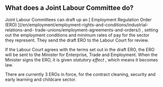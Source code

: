 ##  What does a Joint Labour Committee do?

Joint Labour Committees can draft up an [ Employment Regulation Order (ERO)
](/en/employment/employment-rights-and-conditions/industrial-relations-and-
trade-unions/employment-agreements-and-orders/) , setting out the employment
conditions and minimum rates of pay for the sector they represent. They send
the draft ERO to the Labour Court for review.

If the Labour Court agrees with the terms set out in the draft ERO, the ERO
will be sent to the Minister for Enterprise, Trade and Employment. When the
Minister signs the ERO, it is given _statutory effect_ , which means it
becomes law.

There are currently 3 EROs in force, for the contract cleaning, security and
early learning and childcare sector.
